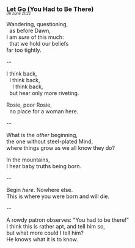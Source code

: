 ### Let Go (You Had to Be There)
<p style="margin:0; margin-top: -1.25rem">  
  <em>  
    <small><small>06 June 2022</small></small>  
  </em>  
</p>  

Wandering, questioning,  
&nbsp;&nbsp;as before Dawn,  
I am *sure* of this much:  
&nbsp;&nbsp;that we hold our beliefs  
far too tightly.  

--

I think back,  
&nbsp;&nbsp;I think back,  
&nbsp;&nbsp;&nbsp;&nbsp;I think back,  
&nbsp;&nbsp;but hear only more riveting.  

Rosie, poor Rosie,  
&nbsp;&nbsp;no place for a woman here.  

--

What is the *other* beginning,  
the one without steel-plated Mind,  
where things grow as we all know they do?  

In the mountains,  
I hear baby truths being born.  

--

Begin *here*. Nowhere else.  
This is where you were born and will die.  

--

A rowdy patron observes: "You had to be there!"  
I think this is rather apt, and tell him so,  
but what more could I tell him?  
He knows what it is to know.  